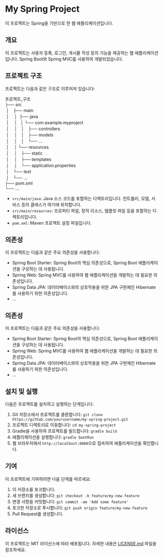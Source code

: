 # My Spring Project

이 프로젝트는 Spring을 기반으로 한 웹 애플리케이션입니다.

## 개요

이 프로젝트는 사용자 등록, 로그인, 게시물 작성 등의 기능을 제공하는 웹 애플리케이션입니다. Spring Boot와 Spring MVC를 사용하여 개발되었습니다.

## 프로젝트 구조

프로젝트는 다음과 같은 구조로 이루어져 있습니다:

프로젝트_구조  
├── src  
&nbsp;│　├── main  
&nbsp;│　 │ &nbsp;├── java  
&nbsp;│ 　│ &nbsp;&nbsp;│ └── com.example.myproject  
&nbsp;│ 　│　│　├── controllers  
&nbsp;│ 　│　│　├── models  
&nbsp;│ 　│　│　└── ...  
&nbsp;│ 　│ └── resources  
&nbsp;│ 　│　├── static  
&nbsp;│ 　│　├── templates  
&nbsp;│ 　│　└── application.properties  
&nbsp;│　└── test  
&nbsp;│　└── ...  
├── pom.xml  
└── ...  


- `src/main/java`: Java 소스 코드를 포함하는 디렉토리입니다. 컨트롤러, 모델, 서비스 등의 클래스가 여기에 위치합니다.
- `src/main/resources`: 프로퍼티 파일, 정적 리소스, 템플릿 파일 등을 포함하는 디렉토리입니다.
- `pom.xml`: Maven 프로젝트 설정 파일입니다.

## 의존성

이 프로젝트는 다음과 같은 주요 의존성을 사용합니다:

- Spring Boot Starter: Spring Boot의 핵심 의존성으로, Spring Boot 애플리케이션을 구성하는 데 사용됩니다.
- Spring Web: Spring MVC를 사용하여 웹 애플리케이션을 개발하는 데 필요한 의존성입니다.
- Spring Data JPA: 데이터베이스와의 상호작용을 위한 JPA 구현체인 Hibernate를 사용하기 위한 의존성입니다.
- ...

## 의존성

이 프로젝트는 다음과 같은 주요 의존성을 사용합니다:

- Spring Boot Starter: Spring Boot의 핵심 의존성으로, Spring Boot 애플리케이션을 구성하는 데 사용됩니다.
- Spring Web: Spring MVC를 사용하여 웹 애플리케이션을 개발하는 데 필요한 의존성입니다.
- Spring Data JPA: 데이터베이스와의 상호작용을 위한 JPA 구현체인 Hibernate를 사용하기 위한 의존성입니다.
- ...

## 설치 및 실행

다음은 프로젝트를 설치하고 실행하는 단계입니다:

1. Git 저장소에서 프로젝트를 클론합니다: `git clone https://github.com/yourusername/my-spring-project.git`
2. 프로젝트 디렉토리로 이동합니다: `cd my-spring-project`
3. Gradle을 사용하여 프로젝트를 빌드합니다: `gradle build`
4. 애플리케이션을 실행합니다: `gradle bootRun`
5. 웹 브라우저에서 `http://localhost:8080`으로 접속하여 애플리케이션을 확인합니다.

## 기여

이 프로젝트에 기여하려면 다음 단계를 따르세요:

1. 이 저장소를 포크합니다.
2. 새 브랜치를 생성합니다: `git checkout -b feature/my-new-feature`
3. 변경 사항을 커밋합니다: `git commit -am 'Add some feature'`
4. 포크한 저장소로 푸시합니다: `git push origin feature/my-new-feature`
5. Pull Request를 생성합니다.

## 라이선스

이 프로젝트는 MIT 라이선스에 따라 배포됩니다. 자세한 내용은 [LICENSE.md](./LICENSE.md) 파일을 참조하세요.
